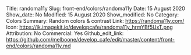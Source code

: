 Title: randoma11y
Slug: front-end/colors/randoma11y
Date: 15 August 2020
Show_date: No
Modified: 15 August 2020
Show_modified: No
Category: Colors
Summary: Random colors & contrast
Link: https://randoma11y.com/
Icon: https://ik.imagekit.io/developcafe/randoma11y_hrmYBf5UxT.png
Attribution: No
Commercial: Yes
Github_edit_link: https://github.com/melboone/develop_cafe/edit/master/content/front-end/colors/randoma11y.md